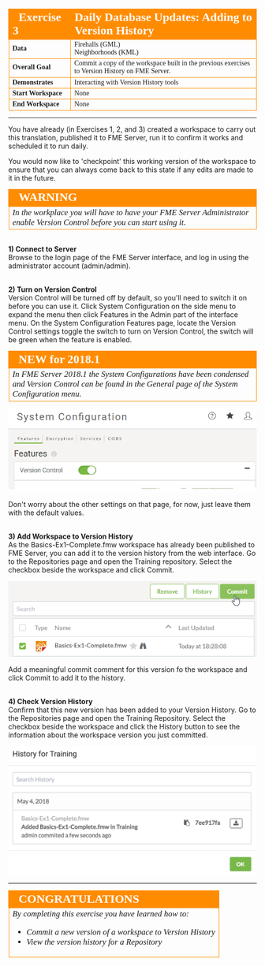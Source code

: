 <!--Exercise Section-->

<table style="border-spacing: 0px;border-collapse: collapse;font-family:serif">
<tr>
<td width=25% style="vertical-align:middle;background-color:darkorange;border: 2px solid darkorange">
<i class="fa fa-cogs fa-lg fa-pull-left fa-fw" style="color:white;padding-right: 12px;vertical-align:text-top"></i>
<span style="color:white;font-size:x-large;font-weight: bold">Exercise 3</span>
</td>
<td style="border: 2px solid darkorange;background-color:darkorange;color:white">
<span style="color:white;font-size:x-large;font-weight: bold">Daily Database Updates: Adding to Version History</span>
</td>
</tr>

<tr>
<td style="border: 1px solid darkorange; font-weight: bold">Data</td>
<td style="border: 1px solid darkorange">Firehalls (GML)<br>Neighborhoods (KML)</td>
</tr>

<tr>
<td style="border: 1px solid darkorange; font-weight: bold">Overall Goal</td>
<td style="border: 1px solid darkorange">Commit a copy of the workspace built in the previous exercises to Version History on FME Server.</td>
</tr>

<tr>
<td style="border: 1px solid darkorange; font-weight: bold">Demonstrates</td>
<td style="border: 1px solid darkorange">Interacting with Version History tools</td>
</tr>

<tr>
<td style="border: 1px solid darkorange; font-weight: bold">Start Workspace</td>
<td style="border: 1px solid darkorange">None</td>
</tr>

<tr>
<td style="border: 1px solid darkorange; font-weight: bold">End Workspace</td>
<td style="border: 1px solid darkorange">None</td>
</tr>

</table>

---

You have already (in Exercises 1, 2, and 3) created a workspace to carry out this translation, published it to FME Server, run it to confirm it works and scheduled it to run daily.

You would now like to 'checkpoint' this working version of the workspace to ensure that you can always come back to this state if any edits are made to it in the future.

<!--Warning Section--> 

<table style="border-spacing: 0px">
<tr>
<td style="vertical-align:middle;background-color:darkorange;border: 2px solid darkorange">
<i class="fa fa-exclamation-triangle fa-lg fa-pull-left fa-fw" style="color:white;padding-right: 12px;vertical-align:text-top"></i>
<span style="color:white;font-size:x-large;font-weight: bold;font-family:serif">WARNING</span>
</td>
</tr>

<tr>
<td style="border: 1px solid darkorange">
<span style="font-family:serif; font-style:italic; font-size:larger">
In the workplace you will have to have your FME Server Administrator enable Version Control before you can start using it. 
</span>
</td>
</tr>
</table>

<br>**1) Connect to Server**
<br>Browse to the login page of the FME Server interface, and log in using the administrator account (admin/admin).

<br>**2) Turn on Version Control**
<br>Version Control will be turned off by default, so you'll need to switch it on before you can use it. Click System Configuration on the side menu to expand the menu then click Features in the Admin part of the interface menu. On the System Configuration Features page, locate the Version Control settings toggle the switch to turn on Version Control, the switch will be green when the feature is enabled.

<!--Warning Section--> 

<table style="border-spacing: 0px">
<tr>
<td style="vertical-align:middle;background-color:darkorange;border: 2px solid darkorange">
<i class="fa fa-exclamation-triangle fa-lg fa-pull-left fa-fw" style="color:white;padding-right: 12px;vertical-align:text-top"></i>
<span style="color:white;font-size:x-large;font-weight: bold;font-family:serif">NEW for 2018.1</span>
</td>
</tr>

<tr>
<td style="border: 1px solid darkorange">
<span style="font-family:serif; font-style:italic; font-size:larger">
In FME Server 2018.1 the System Configurations have been condensed and Version Control can be found in the General page of the System Configuration menu. 
</span>
</td>
</tr>
</table>

![](./Images/Img1.238.Ex4.VersionControlToggle.png)

Don't worry about the other settings on that page, for now, just leave them with the default values.

<br>**3) Add Workspace to Version History**
<br>As the Basics-Ex1-Complete.fmw workspace has already been published to FME Server, you can add it to the version history from the web interface. Go to the Repositories page and open the Training repository. Select the checkbox beside the workspace and click Commit.

![](./Images/Img1.239.Ex4.CommitFromRepository.png)

Add a meaningful commit comment for this version fo the workspace and click Commit to add it to the history.

<br>**4) Check Version History**
<br>Confirm that this new version has been added to your Version History. Go to the Repositories page and open the Training Repository. Select the checkbox beside the workspace and click the History button to see the information about the workspace version you just committed.

![](./Images/Img1.240.Ex4.ViewHistory.png)

---

<!--Exercise Congratulations Section-->

<table style="border-spacing: 0px">
<tr>
<td style="vertical-align:middle;background-color:darkorange;border: 2px solid darkorange">
<i class="fa fa-thumbs-o-up fa-lg fa-pull-left fa-fw" style="color:white;padding-right: 12px;vertical-align:text-top"></i>
<span style="color:white;font-size:x-large;font-weight: bold;font-family:serif">CONGRATULATIONS</span>
</td>
</tr>

<tr>
<td style="border: 1px solid darkorange">
<span style="font-family:serif; font-style:italic; font-size:larger">
By completing this exercise you have learned how to:
<br>
<ul><li>Commit a new version of a workspace to Version History</li>
<li>View the version history for a Repository</li>
</span>
</td>
</tr>
</table>
